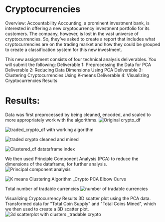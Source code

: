 # Cryptocurrencies
Overview: Accountability Accounting, a prominent investment bank, is interested in offering a new cryptocurrency investment portfolio for its customers. The company, however, is lost in the vast universe of cryptocurrencies. So, they’ve asked  to create a report that includes what cryptocurrencies are on the trading market and how they could be grouped to create a classification system for this new investment.

This new assignment consists of four technical analysis deliverables. You will submit the following:
Deliverable 1: Preprocessing the Data for PCA
Deliverable 2: Reducing Data Dimensions Using PCA
Deliverable 3: Clustering Cryptocurrencies Using K-means
Deliverable 4: Visualizing Cryptocurrencies Results

# Results: 

Data was first preprocessed by being cleaned, encoded, and scaled to more appropriately work with the algorithms.
![Original crypto_df](https://user-images.githubusercontent.com/92903447/156914341-d765762c-d493-42d2-b253-6fa8991f73b6.png)

![traded_crypto_df with working algorithm](https://user-images.githubusercontent.com/92903447/156914353-8001ba2b-2454-4c28-a567-2eafbd36769f.png)

![traded crypto cleaned and mined](https://user-images.githubusercontent.com/92903447/156914358-4140365e-5bc8-4330-a3ea-823fb8c2130a.png)

![Clustered_df datataframe index](https://user-images.githubusercontent.com/92903447/156914364-a1ac677b-f895-417a-9e59-742c49a5c3aa.png)

We then used Principle Component Analysis (PCA) to reduce the dimensions of the dataframe, for further analysis.
![Principal component analysis](https://user-images.githubusercontent.com/92903447/156914387-9187bd75-1eeb-4a85-862f-3719ef4abb49.png)

![K means Clustering Algorithm _Crypto PCA Elbow Curve](https://user-images.githubusercontent.com/92903447/156914369-d232c35b-3001-49a8-9823-0db3a63e61d9.png)

Total number of tradable currencies
![number of tradable currencies](https://user-images.githubusercontent.com/92903447/156914380-0403faf1-5ecc-431a-90a3-c886dc1151dd.png)

Visualizing Cryptocurrency Results
3D scatter plot using the PCA data. Transformed data for "Total Coin Supply" and "Total Coins Mined", which we then used to create a 3D scatter plot.
![3d scatterplot with clusters _tradable crypto](https://user-images.githubusercontent.com/92903447/156914373-1eea98a4-a8dd-492c-b3ba-aec6d8065d6a.png)


